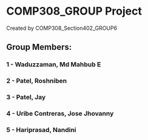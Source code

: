 # COMP308_GROUP Project
 
Created by COMP308_Section402_GROUP6 

## Group Members:
### 1 - Waduzzaman, Md Mahbub E 
### 2 - Patel, Roshniben
### 3 - Patel, Jay
### 4 - Uribe Contreras, Jose Jhovanny
### 5 - Hariprasad, Nandini



